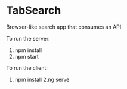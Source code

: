 # TabSearch
Browser-like search app that consumes an API

To run the server: 
1. npm install
2. npm start

To run the client: 
1. npm install
2.ng serve
